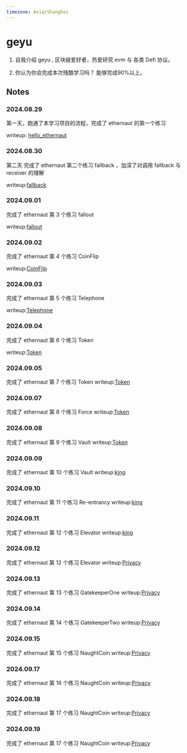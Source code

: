 ```yaml
---
timezone: Asia/Shanghai 
---
```


# geyu

1. 自我介绍
geyu , 区块链爱好者，热爱研究 evm 与 各类 Defi 协议。

2. 你认为你会完成本次残酷学习吗？
能够完成90%以上。

## Notes

<!-- Content_START -->

### 2024.08.29

第一天，跑通了本学习项目的流程，完成了 ethernaut 的第一个练习

writeup: [hello_ethernaut](./Writeup/geyu/writeup/00_HelloEthernaut.md) 

### 2024.08.30
第二天 完成了 ethernaut 第二个练习 fallback ，加深了对调用 fallback 与 receiver 的理解

writeup:[fallback](./Writeup/geyu/writeup/01_fallback.md)

### 2024.09.01
完成了 ethernaut 第 3 个练习 fallout 

writeup:[fallout](./Writeup/geyu/writeup/02_fallout.md)

### 2024.09.02
完成了 ethernaut 第 4 个练习 CoinFlip

writeup:[CoinFlip](./Writeup/geyu/writeup/03_CoinFlip.md)
### 2024.09.03
完成了 ethernaut 第 5 个练习 Telephone

writeup:[Telephone](./Writeup/geyu/writeup/04_Telephone.md)
### 2024.09.04
完成了 ethernaut 第 6 个练习 Token

writeup:[Token](./Writeup/geyu/writeup/05_Token.md)

### 2024.09.05
完成了 ethernaut 第 7 个练习 Token
writeup:[Token](./Writeup/geyu/writeup/06_Delegation.md)
### 2024.09.07
完成了 ethernaut 第 8 个练习 Force
writeup:[Token](./Writeup/geyu/writeup/07_Force.md)
### 2024.09.08
完成了 ethernaut 第 9 个练习 Vault
writeup:[Token](./Writeup/geyu/writeup/08_Vault.md)
### 2024.09.09
完成了 ethernaut 第 10 个练习 Vault
writeup:[king ](./Writeup/geyu/writeup/09_King.md)
### 2024.09.10
完成了 ethernaut 第 11 个练习 Re-entrancy
writeup:[king ](./Writeup/geyu/writeup/10_Re-entrancy.md)
### 2024.09.11
完成了 ethernaut 第 12 个练习 Elevator
writeup:[king ](./Writeup/geyu/writeup/11_Elevator.md)
### 2024.09.12
完成了 ethernaut 第 12 个练习 Elevator
writeup:[Privacy](./Writeup/geyu/writeup/12_Privacy.md)
### 2024.09.13
完成了 ethernaut 第 13 个练习 GatekeeperOne
writeup:[Privacy](./Writeup/geyu/writeup/13_GatekeeperOne.md)
### 2024.09.14
完成了 ethernaut 第 14 个练习 GatekeeperTwo
writeup:[Privacy](./Writeup/geyu/writeup/14_GatekeeperTwo.md)
### 2024.09.15
完成了 ethernaut 第 15 个练习 NaughtCoin
writeup:[Privacy](./Writeup/geyu/writeup/15_NaughtCoin.md)
### 2024.09.17
完成了 ethernaut 第 16 个练习 NaughtCoin
writeup:[Privacy](./Writeup/geyu/writeup/16_Preservation.md)
### 2024.09.18
完成了 ethernaut 第 17 个练习 NaughtCoin
writeup:[Privacy](./Writeup/geyu/writeup/17_Recovery.md)

### 2024.09.19
完成了 ethernaut 第 17 个练习 NaughtCoin
writeup:[Privacy](./Writeup/geyu/writeup/18_MagicNumber.md)
<!-- Content_END -->
